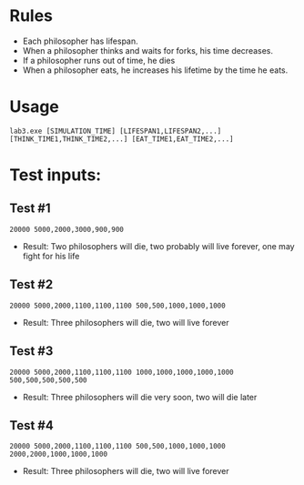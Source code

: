 # Rules

- Each philosopher has lifespan. 
- When a philosopher thinks and waits for forks, his time decreases.
- If a philosopher runs out of time, he dies
- When a philosopher eats, he increases his lifetime by the time he eats.

# Usage

``lab3.exe [SIMULATION_TIME] [LIFESPAN1,LIFESPAN2,...] [THINK_TIME1,THINK_TIME2,...] [EAT_TIME1,EAT_TIME2,...]``

# Test inputs:

## Test #1
``20000 5000,2000,3000,900,900``
- Result: Two philosophers will die, two probably will live forever, one may fight for his life

## Test #2
``20000 5000,2000,1100,1100,1100 500,500,1000,1000,1000``
- Result: Three philosophers will die, two will live forever

## Test #3
``20000 5000,2000,1100,1100,1100 1000,1000,1000,1000,1000 500,500,500,500,500``
- Result: Three philosophers will die very soon, two will die later

## Test #4
``20000 5000,2000,1100,1100,1100 500,500,1000,1000,1000 2000,2000,1000,1000,1000``
- Result: Three philosophers will die, two will live forever